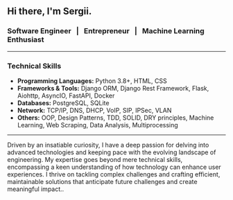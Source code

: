 ## Hi there, I'm Sergii.

### Software Engineer &nbsp;&nbsp;|&nbsp;&nbsp; Entrepreneur &nbsp;&nbsp;|&nbsp;&nbsp; Machine Learning Enthusiast

---

### Technical Skills

- **Programming Languages:** Python 3.8+, HTML, CSS
- **Frameworks & Tools:** Django ORM, Django Rest Framework, Flask, Aiohttp, AsyncIO, FastAPI, Docker
- **Databases:** PostgreSQL, SQLite
- **Network:** TCP/IP, DNS, DHCP, VoIP, SIP, IPSec, VLAN
- **Others:** OOP, Design Patterns, TDD, SOLID, DRY principles, Machine Learning, Web Scraping, Data Analysis, Multiprocessing

---

Driven by an insatiable curiosity, I have a deep passion for delving into advanced technologies and keeping pace with the evolving landscape of engineering. My expertise goes beyond mere technical skills, encompassing a keen understanding of how technology can enhance user experiences. I thrive on tackling complex challenges and crafting efficient, maintainable solutions that anticipate future challenges and create meaningful impact..


